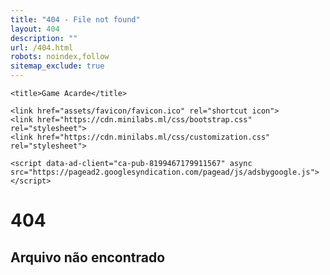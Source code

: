 ```yaml
---
title: "404 - File not found"
layout: 404
description: ""
url: /404.html
robots: noindex,follow
sitemap_exclude: true
---
```


<html lang="pt-br">
  <head>
    <meta charset="utf-8">
    <meta http-equiv="X-UA-Compatible" content="IE=edge">
    <meta name="viewport" content="width=device-width, initial-scale=1">
    <meta name="description" content="Página indisponível">
    <meta name="author" content="Vanderclin Rocha">
	<meta name="theme-color" content="#35363A">

    <title>Game Acarde</title>

	<link href="assets/favicon/favicon.ico" rel="shortcut icon">
    <link href="https://cdn.minilabs.ml/css/bootstrap.css" rel="stylesheet">
    <link href="https://cdn.minilabs.ml/css/customization.css" rel="stylesheet">
    
	<script data-ad-client="ca-pub-8199467179911567" async src="https://pagead2.googlesyndication.com/pagead/js/adsbygoogle.js"></script>
	
</head>
  <body class="d-flex" oncontextmenu="return false" ondragstart="return false" onselectstart="return false">
	<div class="text-center mx-auto my-auto">
	  <h1 class="display-1 text-light">404</h1>
	  <h2 class="text-light">Arquivo não encontrado</h2>
	</div>
  </body>
</html>
